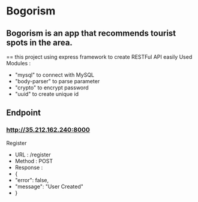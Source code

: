 # Bogorism
## Bogorism is an app that recommends tourist spots in the area.
==
this project using express framework to create RESTFul API easily
Used Modules :
- "mysql" to connect with MySQL 
- "body-parser" to parse parameter
- "crypto" to encrypt password
- "uuid" to create unique id

## Endpoint
### http://35.212.162.240:8000

Register
- URL : /register
- Method : POST
- Response : 
- {
-   "error": false,
-   "message": "User Created"
- }
